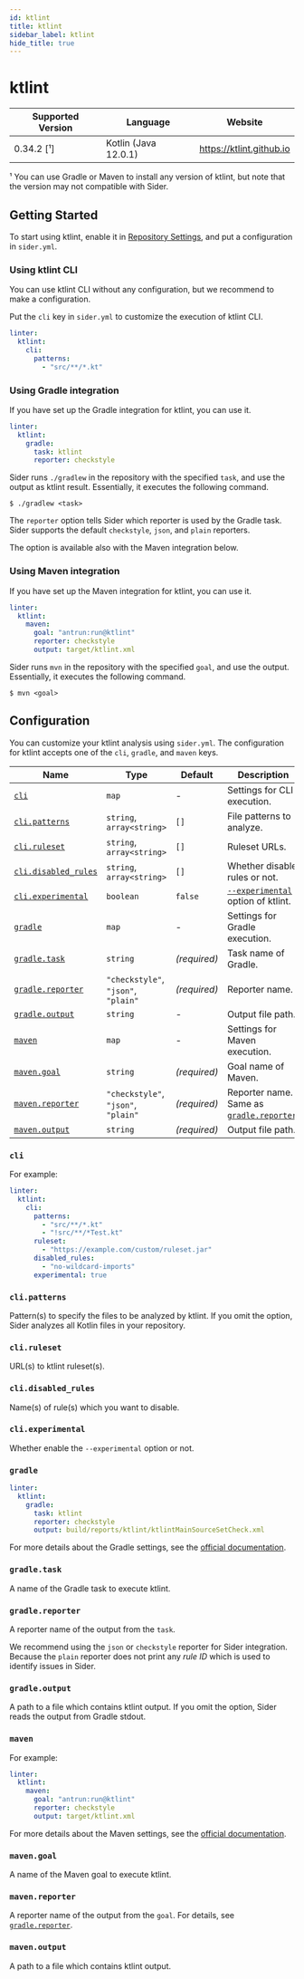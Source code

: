```yaml
---
id: ktlint
title: ktlint
sidebar_label: ktlint
hide_title: true
---
```


# ktlint

| Supported Version | Language             | Website                  |
| ----------------- | -------------------- | ------------------------ |
| 0.34.2 [¹]        | Kotlin (Java 12.0.1) | https://ktlint.github.io |

¹ You can use Gradle or Maven to install any version of ktlint, but note that the version may not compatible with Sider.

## Getting Started

To start using ktlint, enable it in [Repository Settings](../../getting-started/repository-settings.md), and put a configuration in `sider.yml`.

### Using ktlint CLI

You can use ktlint CLI without any configuration, but we recommend to make a configuration.

Put the `cli` key in `sider.yml` to customize the execution of ktlint CLI.

```yaml
linter:
  ktlint:
    cli:
      patterns:
        - "src/**/*.kt"
```

### Using Gradle integration

If you have set up the Gradle integration for ktlint, you can use it.

```yaml
linter:
  ktlint:
    gradle:
      task: ktlint
      reporter: checkstyle
```

Sider runs `./gradlew` in the repository with the specified `task`, and use the output as ktlint result.
Essentially, it executes the following command.

```shell
$ ./gradlew <task>
```

The `reporter` option tells Sider which reporter is used by the Gradle task.
Sider supports the default `checkstyle`, `json`, and `plain` reporters.

The option is available also with the Maven integration below.

### Using Maven integration

If you have set up the Maven integration for ktlint, you can use it.

```yaml
linter:
  ktlint:
    maven:
      goal: "antrun:run@ktlint"
      reporter: checkstyle
      output: target/ktlint.xml
```

Sider runs `mvn` in the repository with the specified `goal`, and use the output.
Essentially, it executes the following command.

```shell
$ mvn <goal>
```

## Configuration

You can customize your ktlint analysis using `sider.yml`.
The configuration for ktlint accepts one of the `cli`, `gradle`, and `maven` keys.

| Name                                       | Type                                | Default      | Description                                                                                  |
| ------------------------------------------ | ----------------------------------- | ------------ | -------------------------------------------------------------------------------------------- |
| [`cli`](#cli)                              | `map`                               | -            | Settings for CLI execution.                                                                  |
| [`cli.patterns`](#clipatterns)             | `string`, `array<string>`           | `[]`         | File patterns to analyze.                                                                    |
| [`cli.ruleset`](#cliruleset)               | `string`, `array<string>`           | `[]`         | Ruleset URLs.                                                                                |
| [`cli.disabled_rules`](#clidisabled_rules) | `string`, `array<string>`           | `[]`         | Whether disable rules or not.                                                                |
| [`cli.experimental`](#cliexperimental)     | `boolean`                           | `false`      | [`--experimental`](https://github.com/pinterest/ktlint#experimental-rules) option of ktlint. |
| [`gradle`](#gradle)                        | `map`                               | -            | Settings for Gradle execution.                                                               |
| [`gradle.task`](#gradletask)               | `string`                            | _(required)_ | Task name of Gradle.                                                                         |
| [`gradle.reporter`](#gradlereporter)       | `"checkstyle"`, `"json"`, `"plain"` | _(required)_ | Reporter name.                                                                               |
| [`gradle.output`](#gradleoutput)           | `string`                            | _-_          | Output file path.                                                                            |
| [`maven`](#maven)                          | `map`                               | -            | Settings for Maven execution.                                                                |
| [`maven.goal`](#mavengoal)                 | `string`                            | _(required)_ | Goal name of Maven.                                                                          |
| [`maven.reporter`](#mavenreporter)         | `"checkstyle"`, `"json"`, `"plain"` | _(required)_ | Reporter name. Same as [`gradle.reporter`](#gradlereporter).                                 |
| [`maven.output`](#mavenoutput)             | `string`                            | _(required)_ | Output file path.                                                                            |

### `cli`

For example:

```yaml
linter:
  ktlint:
    cli:
      patterns:
        - "src/**/*.kt"
        - "!src/**/*Test.kt"
      ruleset:
        - "https://example.com/custom/ruleset.jar"
      disabled_rules:
        - "no-wildcard-imports"
      experimental: true
```

### `cli.patterns`

Pattern(s) to specify the files to be analyzed by ktlint.
If you omit the option, Sider analyzes all Kotlin files in your repository.

### `cli.ruleset`

URL(s) to ktlint ruleset(s).

### `cli.disabled_rules`

Name(s) of rule(s) which you want to disable.

### `cli.experimental`

Whether enable the `--experimental` option or not.

### `gradle`

```yaml
linter:
  ktlint:
    gradle:
      task: ktlint
      reporter: checkstyle
      output: build/reports/ktlint/ktlintMainSourceSetCheck.xml
```

For more details about the Gradle settings, see the [official documentation](https://ktlint.github.io/#gradle).

### `gradle.task`

A name of the Gradle task to execute ktlint.

### `gradle.reporter`

A reporter name of the output from the `task`.

We recommend using the `json` or `checkstyle` reporter for Sider integration.
Because the `plain` reporter does not print any _rule ID_ which is used to identify issues in Sider.

### `gradle.output`

A path to a file which contains ktlint output.
If you omit the option, Sider reads the output from Gradle stdout.

### `maven`

For example:

```yaml
linter:
  ktlint:
    maven:
      goal: "antrun:run@ktlint"
      reporter: checkstyle
      output: target/ktlint.xml
```

For more details about the Maven settings, see the [official documentation](https://ktlint.github.io/#maven).

### `maven.goal`

A name of the Maven goal to execute ktlint.

### `maven.reporter`

A reporter name of the output from the `goal`. For details, see [`gradle.reporter`](#gradlereporter).

### `maven.output`

A path to a file which contains ktlint output.
